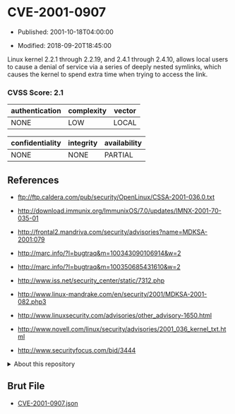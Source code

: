 # CVE-2001-0907

- Published: 2001-10-18T04:00:00

- Modified: 2018-09-20T18:45:00

Linux kernel 2.2.1 through 2.2.19, and 2.4.1 through 2.4.10, allows local users to cause a denial of service via a series of deeply nested symlinks, which causes the kernel to spend extra time when trying to access the link.

### CVSS Score: **2.1**

| authentication | complexity | vector |
| --- | --- | --- |
| NONE | LOW | LOCAL |

| confidentiality | integrity | availability |
| --- | --- | --- |
| NONE | NONE | PARTIAL |

## References

* ftp://ftp.caldera.com/pub/security/OpenLinux/CSSA-2001-036.0.txt

* http://download.immunix.org/ImmunixOS/7.0/updates/IMNX-2001-70-035-01

* http://frontal2.mandriva.com/security/advisories?name=MDKSA-2001:079

* http://marc.info/?l=bugtraq&m=100343090106914&w=2

* http://marc.info/?l=bugtraq&m=100350685431610&w=2

* http://www.iss.net/security_center/static/7312.php

* http://www.linux-mandrake.com/en/security/2001/MDKSA-2001-082.php3

* http://www.linuxsecurity.com/advisories/other_advisory-1650.html

* http://www.novell.com/linux/security/advisories/2001_036_kernel_txt.html

* http://www.securityfocus.com/bid/3444

<details>
<summary>About this repository</summary> 

  This repository is part of the project [Live Hack CVE](https://github.com/Live-Hack-CVE). Main website can be found [www.live-hack.org](https://www.live-hack.org) 
  
  Made by [Sn0wAlice](https://github.com/Sn0wAlice) for the people that care about security and need to have a feed of the latest CVEs. Hope you enjoy it, don't forget to star the repo and follow me on [Twitter](https://twitter.com/Sn0wAlice) and [Github](https://github.com/Sn0wAlice). And that is my [personnal website](https://www.alice-snow.me/)

  - [Home Page](https://github.com/Live-Hack-CVE)
  - [Framework](https://github.com/Live-Hack-CVE/cve-framework)
  - [CVE database](https://github.com/Live-Hack-CVE/full_database)
  - [Changelog](https://github.com/Live-Hack-CVE/Changelog)
</details>

## Brut File

* [CVE-2001-0907.json](https://raw.githubusercontent.com/Live-Hack-CVE/full_database/main/cves/2001/CVE-2001-0907.json)

